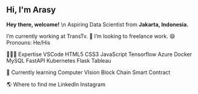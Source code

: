 Hi, I'm Arasy
---
**Hey there, welcome!** \n
Aspiring Data Scientist from **Jakarta, Indonesia.**

I’m currently working at TransTv.
👯 I’m looking to freelance work.
😄 Pronouns: He/His

👨🏻‍💻  Expertise
VSCode HTML5 CSS3 JavaScript Tensorflow Azure Docker MySQL FastAPI Kubernetes Flask Tableau 

📖  Currently learning
Computer VIsion Block Chain Smart Contract

🌎  Where to find me
LinkedIn Instagram
